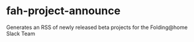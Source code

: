 # fah-project-announce
Generates an RSS of newly released beta projects for the Folding@home Slack Team
